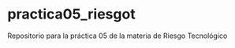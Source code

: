 practica05_riesgot
==================

Repositorio para la práctica 05 de la materia de Riesgo Tecnológico
